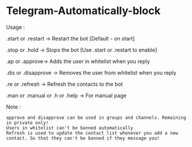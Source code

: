 # Telegram-Automatically-block

Usage :

.start or .restart -> Restart the bot [Default - on start]

.stop or .hold -> Stops the bot [Use .start or .restart to enable]

.ap or .approve-> Adds the user in whitelist when you reply

.dis or .disapprove -> Removes the user from whitelist when you reply

.re or .refresh -> Refresh the contacts to the bot

.man or .manual or .h or .help -> For manual page

Note :

    approve and disapprove can be used in groups and channels. Remaining in private only!
    Users in whitelist can't be banned automatically
    Refresh is used to update the contact list whenever you add a new contact. So that they can't be banned if they message you!
